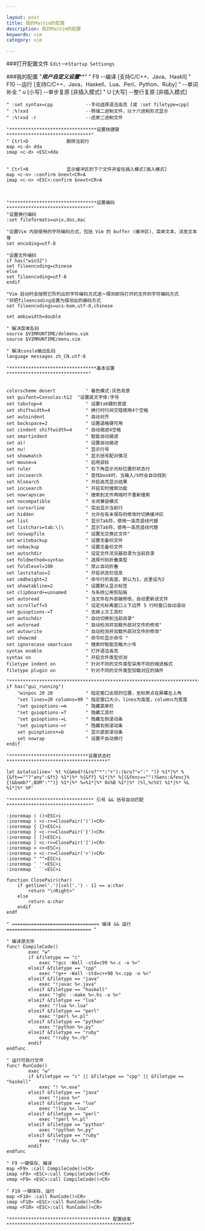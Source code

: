 ```yaml
---

layout: post
title: 我的MacVim的配置
description: 我的MacVim的配置
keywords: vim
category: vim

---
```


###打开配置文件
`Edit`-->`Startup Settiongs`

###我的配置
	"*****************************用户自定义设置*******************************"
	" F9                         --编译 [支持C/C++、Java、Haskll]
	" F10                        --运行 [支持C/C++、Java、Haskell、Lua、Perl、Python、Ruby]
	" <C-P>                      --单词补全
	" u [小写]                   --单步复原 [非插入模式]
	" U [大写]                   --整行复原 [非插入模式]

	" :set syntax=cpp            --手动选择语法高亮 [或 :set filetype=cpp]
	" :%!xxd                     --转储二进制文件，以十六进制形式显示
	" :%!xxd -r                  --还原二进制文件

	"********************************设置快捷键*******************************"
	" Ctrl+D              删除当前行
	map <c-d> dda
	imap <c-d> <ESC>dda


	" Ctrl+N              显示缓冲区的下个文件并留在插入模式[插入模式]
	map <c-n> :confirm bnext<CR>A
	imap <c-n> <ESC>:confirm bnext<CR>A



	"********************************设置编码*******************************"
	"设置换行编码
	:set fileformats=unix,dos,mac

	"设置Vim 内部使用的字符编码方式，包括 Vim 的 buffer (缓冲区)、菜单文本、消息文本等
	set encoding=utf-8

	"设置文件编码
	if has("win32")
	set fileencoding=chinese
	else
	set fileencoding=utf-8
	endif

	"Vim 启动时会按照它所列出的字符编码方式逐一探测即将打开的文件的字符编码方式
	"并把fileencoding设置为探测出的编码方式
	set fileencodings=ucs-bom,utf-8,chinese

	set ambiwidth=double

	" 解决菜单乱码
	source $VIMRUNTIME/delmenu.vim
	source $VIMRUNTIME/menu.vim

	" 解决consle输出乱码
	language messages zh_CN.utf-8

	"********************************基本设置******************************"


	colorscheme desert           " 着色模式:灰色背景
	set guifont=Consolas:h12  "设置英文字体:字号
	set tabstop=4                " 设置tab键的宽度
	set shiftwidth=4             " 换行时行间交错使用4个空格
	set autoindent               " 自动对齐
	set backspace=2              " 设置退格键可用
	set cindent shiftwidth=4     " 自动缩进4空格
	set smartindent              " 智能自动缩进
	set ai!                      " 设置自动缩进
	set nu!                      " 显示行号
	set showmatch                " 显示括号配对情况
	set mouse=a                  " 启用鼠标
	set ruler                    " 右下角显示光标位置的状态行
	set incsearch                " 查找book时，当输入/b时会自动找到
	set hlsearch                 " 开启高亮显示结果
	set incsearch                " 开启实时搜索功能
	set nowrapscan               " 搜索到文件两端时不重新搜索
	set nocompatible             " 关闭兼容模式
	set cursorline               " 突出显示当前行
	set hidden                   " 允许在有未保存的修改时切换缓冲区
	set list                     " 显示Tab符，使用一高亮竖线代替
	set listchars=tab:\|\        " 显示Tab符，使用一高亮竖线代替
	set noswapfile               " 设置无交换区文件"
	set writebackup              " 设置无备份文件
	set nobackup                 " 设置无备份文件
	set autochdir                " 设定文件浏览器目录为当前目录
	set foldmethod=syntax        " 选择代码折叠类型
	set foldlevel=100            " 禁止自动折叠
	set laststatus=2             " 开启状态栏信息
	set cmdheight=2              " 命令行的高度，默认为1，这里设为2
	set showtabline=2            " 设置默认显示标签
	set clipboard+=unnamed       " 与系统公用剪贴板
	set autoread                 " 当文件在外部被修改，自动更新该文件
	set scrolloff=5              " 设定光标离窗口上下边界 5 行时窗口自动滚动
	set guioptions-=T            " 去掉上方工具栏
	set autochdir                " 自动切换到当前目录"
	set autoread                 " 自动检测并加载外部对文件的修改"
	set autowrite                " 自动检测并加载外部对文件的修改"
	set showcmd                  " 命令栏显示命令 "
	set ignorecase smartcase     " 搜索时智能忽略大小写
	syntax enable                " 打开语法高亮
	syntax on                    " 开启文件类型侦测
	filetype indent on           " 针对不同的文件类型采用不同的缩进格式
	filetype plugin on           " 针对不同的文件类型加载对应的插件

	"********************************************************************************"
	if has("gui_running")
	    "winpos 20 20            " 指定窗口出现的位置，坐标原点在屏幕左上角
	    "set lines=20 columns=90 " 指定窗口大小，lines为高度，columns为宽度
	    "set guioptions-=m       " 隐藏菜单栏
	    "set guioptions-=T       " 隐藏工具栏
	    "set guioptions-=L       " 隐藏左侧滚动条
	    "set guioptions-=r       " 隐藏右侧滚动条
	    set guioptions+=b        " 显示底部滚动条
	    set nowrap               " 设置不自动换行
	endif

	"*****************************设置状态栏*************************************"

	let &statusline=' %t %{&mod?(&ro?"*":"+"):(&ro?"=":" ")} %1*|%* %{&ft==""?"any":&ft} %1*|%* %{&ff} %1*|%* %{(&fenc=="")?&enc:&fenc}%{(&bomb?",BOM":"")} %1*|%* %=%1*|%* 0x%B %1*|%* (%l,%c%V) %1*|%* %L %1*|%* %P'

	"******************************* 引号 && 括号自动匹配*******************************"

	:inoremap ( ()<ESC>i
	:inoremap ) <c-r>=ClosePair(')')<CR>
	:inoremap { {}<ESC>i
	:inoremap } <c-r>=ClosePair('}')<CR>
	:inoremap [ []<ESC>i
	:inoremap ] <c-r>=ClosePair(']')<CR>
	:inoremap < <><ESC>i
	:inoremap > <c-r>=ClosePair('>')<CR>
	:inoremap " ""<ESC>i
	:inoremap ' ''<ESC>i
	:inoremap ` ``<ESC>i

	function ClosePair(char)
	    if getline('.')[col('.') - 1] == a:char
	        return "\<Right>"
	    else
	        return a:char
	    endif
	endf

	" ================================ 编译 && 运行 =============================== "

	" 编译源文件
	func! CompileCode()
	        exec "w"
	        if &filetype == "c"
	            exec "!gcc -Wall -std=c99 %<.c -o %<"
	        elseif &filetype == "cpp"
	            exec "!g++ -Wall -std=c++98 %<.cpp -o %<"
	        elseif &filetype == "java"
	            exec "!javac %<.java"
	        elseif &filetype == "haskell"
	            exec "!ghc --make %<.hs -o %<"
	        elseif &filetype == "lua"
	            exec "!lua %<.lua"
	        elseif &filetype == "perl"
	            exec "!perl %<.pl"
	        elseif &filetype == "python"
	            exec "!python %<.py"
	        elseif &filetype == "ruby"
	            exec "!ruby %<.rb"
	        endif
	endfunc

	" 运行可执行文件
	func! RunCode()
	        exec "w"
	        if &filetype == "c" || &filetype == "cpp" || &filetype == "haskell"
	            exec "! %<.exe"
	        elseif &filetype == "java"
	            exec "!java %<"
	        elseif &filetype == "lua"
	            exec "!lua %<.lua"
	        elseif &filetype == "perl"
	            exec "!perl %<.pl"
	        elseif &filetype == "python"
	            exec "!python %<.py"
	        elseif &filetype == "ruby"
	            exec "!ruby %<.rb"
	        endif
	endfunc

	" F9 一键保存、编译
	map <F9> :call CompileCode()<CR>
	imap <F9> <ESC>:call CompileCode()<CR>
	vmap <F9> <ESC>:call CompileCode()<CR>

	" F10 一键保存、运行
	map <F10> :call RunCode()<CR>
	imap <F10> <ESC>:call RunCode()<CR>
	vmap <F10> <ESC>:call RunCode()<CR>

	"************************************* 配置结束 **********************************************"



